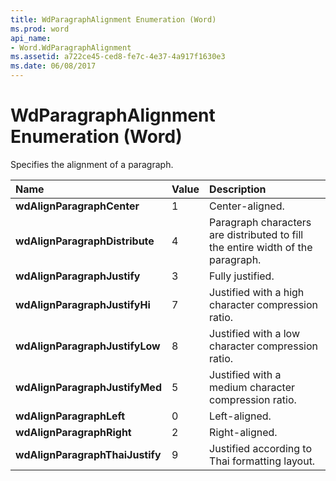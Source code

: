 ```yaml
---
title: WdParagraphAlignment Enumeration (Word)
ms.prod: word
api_name:
- Word.WdParagraphAlignment
ms.assetid: a722ce45-ced8-fe7c-4e37-4a917f1630e3
ms.date: 06/08/2017
---
```



# WdParagraphAlignment Enumeration (Word)

Specifies the alignment of a paragraph.



|**Name**|**Value**|**Description**|
|:-----|:-----|:-----|
| **wdAlignParagraphCenter**|1|Center-aligned.|
| **wdAlignParagraphDistribute**|4|Paragraph characters are distributed to fill the entire width of the paragraph.|
| **wdAlignParagraphJustify**|3|Fully justified.|
| **wdAlignParagraphJustifyHi**|7|Justified with a high character compression ratio.|
| **wdAlignParagraphJustifyLow**|8|Justified with a low character compression ratio.|
| **wdAlignParagraphJustifyMed**|5|Justified with a medium character compression ratio.|
| **wdAlignParagraphLeft**|0|Left-aligned.|
| **wdAlignParagraphRight**|2|Right-aligned.|
| **wdAlignParagraphThaiJustify**|9|Justified according to Thai formatting layout.|

